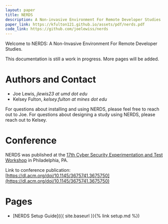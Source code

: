```yaml
---
layout: paper
title: NERDS
description: A Non-invasive Environment For Remote Developer Studies
paper_link: https://kfulton121.github.io/assets/pdf/nerds.pdf
code_link: https://github.com/joelewiss/nerds
---
```


Welcome to NERDS: A Non-Invasive Environment For Remote Developer Studies.

This documentation is still a work in progress. More pages will be added.

# Authors and Contact
- Joe Lewis, *jlewis23 at umd dot edu*
- Kelsey Fulton, *kelsey.fulton at mines dot edu*

For questions about installing and using NERDS, please feel free to reach out
to Joe. For questions about designing a study using NERDS, please reach out to
Kelsey.

# Conference
NERDS was published at the [17th Cyber Security Experimentation and Test
Workshop](https://cset24.isi.edu) in Philadelphia, PA.


Link to conference publication: [https://dl.acm.org/doi/10.1145/3675741.3675750](https://dl.acm.org/doi/10.1145/3675741.3675750)


# Pages

- [NERDS Setup Guide]({{ site.baseurl }}{% link setup.md %})
